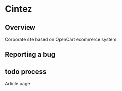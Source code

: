 # Cintez 

## Overview

Corporate site based on OpenCart ecommerce system.

## Reporting a bug

## todo process

Article page




